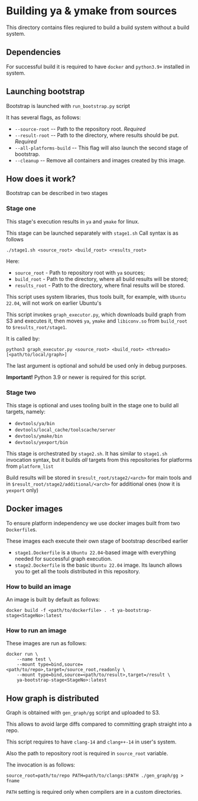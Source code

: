 # Building ya & ymake from sources

This directory contains files reqiured to build a build system without a build system.

## Dependencies

For successful build it is required to have `docker` and `python3.9+` installed in system.

## Launching bootstrap

Bootstrap is launched with `run_bootstrap.py` script

It has several flags, as follows:

- `--source-root` -- Path to the repository root. _Required_
- `--result-root` -- Path to the directory, where results should be put. _Required_
- `--all-platforms-build` -- This flag will also launch the second stage of bootstrap.
- `--cleanup` -- Remove all containers and images created by this image.

## How does it work?

Bootstrap can be described in two stages

### Stage one

This stage's execution results in `ya` and `ymake` for linux.

This stage can be launched separately with `stage1.sh`
Call syntax is as follows
```
./stage1.sh <source_root> <build_root> <results_root>
```
Here:
* `source_root` - Path to repository root with `ya` sources;
* `build_root` - Path to the directory, where all build results will be stored;
* `results_root` - Path to the directory, where final results will be stored.

This script uses system libraries, thus tools built, for example, with `Ubuntu 22.04`, will not work on earlier Ubuntu's

This script invokes `graph_executor.py`, which downloads build graph from S3 and executes it, then moves `ya`, `ymake` and `libiconv.so` from `build_root` to `$results_root/stage1`.

It is called by:
```
python3 graph_executor.py <source_root> <build_root> <threads> [<path/to/local/graph>]
```

The last argument is optional and sohuld be used only in debug purposes.

**Important!** Python 3.9 or newer is required for this script.

### Stage two

This stage is optional and uses tooling built in the stage one to build all targets, namely:
- `devtools/ya/bin`
- `devtools/local_cache/toolscache/server`
- `devtools/ymake/bin`
- `devtools/yexport/bin`

This stage is orchestrated by `stage2.sh`.
It has similar to `stage1.sh` invocation syntax, but it builds _all_ targets from this repositories for platforms from `platform_list`

Build results will be stored in `$result_root/stage2/<arch>` for main tools and in `$result_root/stage2/additional/<arch>` for additional ones (now it is `yexport` only)

## Docker images

To ensure platform independency we use docker images built from two `Dockerfile`s.

These images each execute their own stage of bootstrap described earlier
* `stage1.Dockerfile` is a `Ubuntu 22.04`-based image with everything needed for successful graph execution.
* `stage2.Dockerfile` is the basic `Ubuntu 22.04` image.
Its launch allows you to get all the tools distributed in this repository.

### How to build an image

An image is built by default as follows:
```
docker build -f <path/to/dockerfile> . -t ya-bootstrap-stage<StageNo>:latest
```

### How to run an image

These images are run as follows:
```
docker run \
    --name test \
    --mount type=bind,source=<path/to/repo>,target=/source_root,readonly \
    --mount type=bind,source=<path/to/result>,target=/result \
    ya-bootstrap-stage<StageNo>:latest
```

## How graph is distributed

Graph is obtained with `gen_graph/gg` script and uploaded to S3.

This allows to avoid large diffs compared to committing graph straight into a repo.

This script requires to have `clang-14` and `clang++-14` in user's system.

Also the path to repository root is required in `source_root` variable.

The invocation is as follows:
```
source_root=path/to/repo PATH=path/to/clangs:$PATH ./gen_graph/gg > fname
```

`PATH` setting is required only when compilers are in a custom directories.
